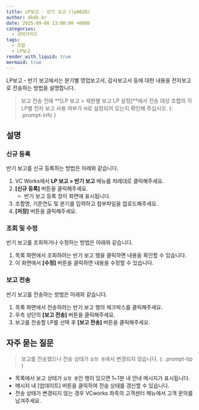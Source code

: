 ```yaml
---
title: LP보고 - 반기 보고 (lp0620)
author: dkdk.kr
date: 2025-09-08 13:00:00 +0800
categories:
  - 코어가이드
tags:
  - 조합
  - LP보고
render_with_liquid: true
mermaid: true
---
```

LP보고 - 반기 보고에서는 분기별 영업보고서, 감사보고서 등에 대한 내용을 전자보고로 전송하는 방법을 설명합니다.

> 보고 전송 전에 **[LP 보고 > 재원별 보고 LP 설정]**에서 전송 대상 조합의 각 LP별 전자 보고 사용 여부가 `여`로 설정되어 있는지 확인해 주십시오.
{: .prompt-info }
## 설명

### 신규 등록
반기 보고를 신규 등록하는 방법은 아래와 같습니다.

1. VC Works에서 **LP 보고 > 반기 보고** 메뉴를 차례대로 클릭해주세요.
2. **[신규 등록]** 버튼을 클릭해주세요.
	- 반기 보고 등록 창이 화면에 표시됩니다.
3. 조합명, 기준연도 및 분기를 입력하고 첨부파일을 업로드해주세요.
4. **[저장]** 버튼을 클릭해주세요.

### 조회 및 수정
반기 보고를 조회하거나 수정하는 방법은 아래와 같습니다.

1. 목록 화면에서 조회하려는 반기 보고 행을 클릭하면 내용을 확인할 수 있습니다.
2. 이 화면에서 **[수정]** 버튼을 클릭하면 내용을 수정할 수 있습니다.

### 보고 전송
반기 보고를 전송하는 방법은 아래와 같습니다.

1. 목록 화면에서 전송하려는 반기 보고 행의 체크박스를 클릭해주세요.
2. 우측 상단의 **[보고 전송]** 버튼을 클릭해주세요.
3. 보고를 전송할 LP를 선택 후 **[보고 전송]** 버튼을 클릭해주세요.

## 자주 묻는 질문

> 보고를 전송했으나 전송 상태가 `요청 중`에서 변경되지 않습니다.
{: .prompt-tip }
- 목록에서 보고 상태가 `요청 중`인 행이 있으면 1~1분 내 안내 메시지가 표시됩니다. 
- 메시지 내 [업데이트] 버튼을 클릭하여 전송 상태를 갱신할 수 있습니다.
- 전송 상태가 변경되지 않는 경우 VCworks 좌측의 고객센터 메뉴에서 고객 문의를 남겨주세요.